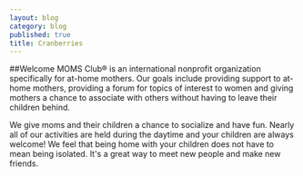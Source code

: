 ```yaml
---
layout: blog
category: blog
published: true
title: Cranberries
---
```



##Welcome
MOMS Club® is an international nonprofit organization specifically for at-home mothers. Our goals include providing support to at-home mothers, providing a forum for topics of interest to women and giving mothers a chance to associate with others without having to leave their children behind.

We give moms and their children a chance to socialize and have fun. Nearly all of our activities are held during the daytime and your children are always welcome! We feel that being home with your children does not have to mean being isolated. It's a great way to meet new people and make new friends.
